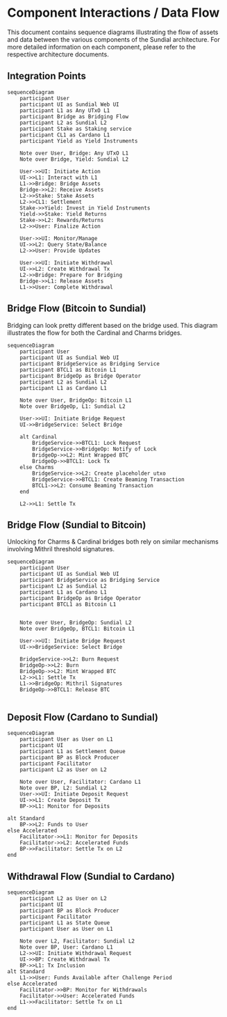 # Component Interactions / Data Flow

This document contains sequence diagrams illustrating the flow of assets and data between the various components of the Sundial architecture. For more detailed information on each component, please refer to the respective architecture documents.

## Integration Points

```mermaid
sequenceDiagram
    participant User
    participant UI as Sundial Web UI
    participant L1 as Any UTxO L1
    participant Bridge as Bridging Flow
    participant L2 as Sundial L2
    participant Stake as Staking service
    participant CL1 as Cardano L1
    participant Yield as Yield Instruments
    
    Note over User, Bridge: Any UTxO L1
    Note over Bridge, Yield: Sundial L2

    User->>UI: Initiate Action
    UI->>L1: Interact with L1
    L1->>Bridge: Bridge Assets 
    Bridge->>L2: Receive Assets
    L2->>Stake: Stake Assets
    L2->>CL1: Settlement
    Stake->>Yield: Invest in Yield Instruments
    Yield->>Stake: Yield Returns
    Stake->>L2: Rewards/Returns
    L2->>User: Finalize Action

    User->>UI: Monitor/Manage
    UI->>L2: Query State/Balance
    L2->>User: Provide Updates

    User->>UI: Initiate Withdrawal
    UI->>L2: Create Withdrawal Tx
    L2->>Bridge: Prepare for Bridging
    Bridge->>L1: Release Assets
    L1->>User: Complete Withdrawal

```

## Bridge Flow (Bitcoin to Sundial)
Bridging can look pretty different based on the bridge used. This diagram illustrates the flow for both the Cardinal and Charms bridges.

```mermaid
sequenceDiagram
    participant User
    participant UI as Sundial Web UI
    participant BridgeService as Bridging Service
    participant BTCL1 as Bitcoin L1
    participant BridgeOp as Bridge Operator
    participant L2 as Sundial L2
    participant L1 as Cardano L1

    Note over User, BridgeOp: Bitcoin L1
    Note over BridgeOp, L1: Sundial L2

    User->>UI: Initiate Bridge Request
    UI->>BridgeService: Select Bridge

    alt Cardinal
        BridgeService->>BTCL1: Lock Request
        BridgeService->>BridgeOp: Notify of Lock
        BridgeOp->>L2: Mint Wrapped BTC
        BridgeOp->>BTCL1: Lock Tx
    else Charms
        BridgeService->>L2: Create placeholder utxo
        BridgeService->>BTCL1: Create Beaming Transaction
        BTCL1->>L2: Consume Beaming Transaction
    end

    L2->>L1: Settle Tx
```

## Bridge Flow (Sundial to Bitcoin)
Unlocking for Charms & Cardinal bridges both rely on similar mechanisms involving Mithril threshold signatures.

```mermaid
sequenceDiagram
    participant User
    participant UI as Sundial Web UI
    participant BridgeService as Bridging Service
    participant L2 as Sundial L2
    participant L1 as Cardano L1
    participant BridgeOp as Bridge Operator
    participant BTCL1 as Bitcoin L1


    Note over User, BridgeOp: Sundial L2
    Note over BridgeOp, BTCL1: Bitcoin L1

    User->>UI: Initiate Bridge Request
    UI->>BridgeService: Select Bridge

    BridgeService->>L2: Burn Request
    BridgeOp->>L2: Burn
    BridgeOp->>L2: Mint Wrapped BTC
    L2->>L1: Settle Tx
    L1->>BridgeOp: Mithril Signatures
    BridgeOp->>BTCL1: Release BTC


```

## Deposit Flow (Cardano to Sundial)

```mermaid
sequenceDiagram
    participant User as User on L1
    participant UI
    participant L1 as Settlement Queue
    participant BP as Block Producer
    participant Facilitator
    participant L2 as User on L2

    Note over User, Facilitator: Cardano L1
    Note over BP, L2: Sundial L2
    User->>UI: Initiate Deposit Request
    UI->>L1: Create Deposit Tx
    BP->>L1: Monitor for Deposits

alt Standard
    BP->>L2: Funds to User
else Accelerated
    Facilitator->>L1: Monitor for Deposits
    Facilitator->>L2: Accelerated Funds
    BP->>Facilitator: Settle Tx on L2
end
```

## Withdrawal Flow (Sundial to Cardano)
```mermaid
sequenceDiagram
    participant L2 as User on L2
    participant UI
    participant BP as Block Producer
    participant Facilitator
    participant L1 as State Queue
    participant User as User on L1

    Note over L2, Facilitator: Sundial L2
    Note over BP, User: Cardano L1
    L2->>UI: Initiate Withdrawal Request
    UI->>BP: Create Withdrawal Tx
    BP->>L1: Tx Inclusion
alt Standard
    L1->>User: Funds Available after Challenge Period
else Accelerated
    Facilitator->>BP: Monitor for Withdrawals
    Facilitator->>User: Accelerated Funds
    L1->>Facilitator: Settle Tx on L1
end
```
